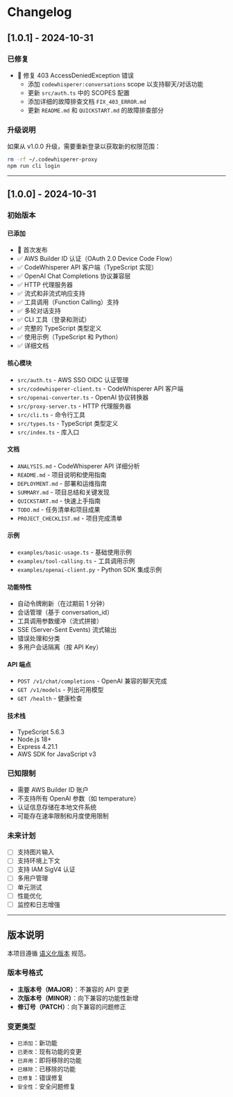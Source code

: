 # Changelog

## [1.0.1] - 2024-10-31

### 已修复
- 🐛 修复 403 AccessDeniedException 错误
  - 添加 `codewhisperer:conversations` scope 以支持聊天/对话功能
  - 更新 `src/auth.ts` 中的 SCOPES 配置
  - 添加详细的故障排查文档 `FIX_403_ERROR.md`
  - 更新 `README.md` 和 `QUICKSTART.md` 的故障排查部分

### 升级说明
如果从 v1.0.0 升级，需要重新登录以获取新的权限范围：
```bash
rm -rf ~/.codewhisperer-proxy
npm run cli login
```

---

## [1.0.0] - 2024-10-31

### 初始版本

#### 已添加
- 🎉 首次发布
- ✅ AWS Builder ID 认证（OAuth 2.0 Device Code Flow）
- ✅ CodeWhisperer API 客户端（TypeScript 实现）
- ✅ OpenAI Chat Completions 协议兼容层
- ✅ HTTP 代理服务器
- ✅ 流式和非流式响应支持
- ✅ 工具调用（Function Calling）支持
- ✅ 多轮对话支持
- ✅ CLI 工具（登录和测试）
- ✅ 完整的 TypeScript 类型定义
- ✅ 使用示例（TypeScript 和 Python）
- ✅ 详细文档

#### 核心模块
- `src/auth.ts` - AWS SSO OIDC 认证管理
- `src/codewhisperer-client.ts` - CodeWhisperer API 客户端
- `src/openai-converter.ts` - OpenAI 协议转换器
- `src/proxy-server.ts` - HTTP 代理服务器
- `src/cli.ts` - 命令行工具
- `src/types.ts` - TypeScript 类型定义
- `src/index.ts` - 库入口

#### 文档
- `ANALYSIS.md` - CodeWhisperer API 详细分析
- `README.md` - 项目说明和使用指南
- `DEPLOYMENT.md` - 部署和运维指南
- `SUMMARY.md` - 项目总结和关键发现
- `QUICKSTART.md` - 快速上手指南
- `TODO.md` - 任务清单和项目成果
- `PROJECT_CHECKLIST.md` - 项目完成清单

#### 示例
- `examples/basic-usage.ts` - 基础使用示例
- `examples/tool-calling.ts` - 工具调用示例
- `examples/openai-client.py` - Python SDK 集成示例

#### 功能特性
- 自动令牌刷新（在过期前 1 分钟）
- 会话管理（基于 conversation_id）
- 工具调用参数缓冲（流式拼接）
- SSE (Server-Sent Events) 流式输出
- 错误处理和分类
- 多用户会话隔离（按 API Key）

#### API 端点
- `POST /v1/chat/completions` - OpenAI 兼容的聊天完成
- `GET /v1/models` - 列出可用模型
- `GET /health` - 健康检查

#### 技术栈
- TypeScript 5.6.3
- Node.js 18+
- Express 4.21.1
- AWS SDK for JavaScript v3

### 已知限制
- 需要 AWS Builder ID 账户
- 不支持所有 OpenAI 参数（如 temperature）
- 认证信息存储在本地文件系统
- 可能存在速率限制和月度使用限制

### 未来计划
- [ ] 支持图片输入
- [ ] 支持环境上下文
- [ ] 支持 IAM SigV4 认证
- [ ] 多用户管理
- [ ] 单元测试
- [ ] 性能优化
- [ ] 监控和日志增强

---

## 版本说明

本项目遵循 [语义化版本](https://semver.org/lang/zh-CN/) 规范。

### 版本号格式
- **主版本号（MAJOR）**：不兼容的 API 变更
- **次版本号（MINOR）**：向下兼容的功能性新增
- **修订号（PATCH）**：向下兼容的问题修正

### 变更类型
- `已添加`：新功能
- `已更改`：现有功能的变更
- `已弃用`：即将移除的功能
- `已移除`：已移除的功能
- `已修复`：错误修复
- `安全性`：安全问题修复
